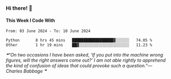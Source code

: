 ### Hi there! 👋

#### This Week I Code With
<!--START_SECTION:waka-->

```txt
From: 03 June 2024 - To: 10 June 2024

Python       8 hrs 45 mins   ██████████████████▓░░░░░░   74.05 %
Other        1 hr 19 mins    ██▓░░░░░░░░░░░░░░░░░░░░░░   11.23 %
```

<!--END_SECTION:waka-->

<!--STARTS_HERE_QUOTE_README-->
<i>❝“On two occasions I have been asked, ‘If you put into the machine wrong figures, will the right answers come out?’  I am not able rightly to apprehend the kind of confusion of ideas that could provoke such a question.”— Charles Babbage   ❞</i>
<!--ENDS_HERE_QUOTE_README-->
